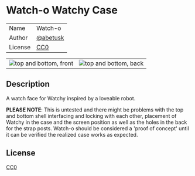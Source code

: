 Watch-o Watchy Case
===

| | |
|---|---|
| Name | Watch-o |
| Author | [@abetusk](https://github.com/abetusk) |
| License | [CC0](https://creativecommons.org/share-your-work/public-domain/cc0/) |

| | |
|---|---|
| ![top and bottom, front](img/watch-o_both-front.jpg) | ![top and bottom, back](img/watch-o_both-back.jpg) |

Description
---

A watch face for Watchy inspired by a loveable robot.

**PLEASE NOTE**: This is untested and there might be problems with the top and bottom
shell interfacing and locking with each other, placement of Watchy in the case and
the screen position as well as the holes in the back for the strap posts.
Watch-o should be considered a 'proof of concept' until it can be verified the
realized case works as expected.

License
---

[CC0](https://creativecommons.org/share-your-work/public-domain/cc0/)


